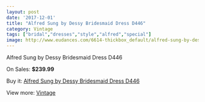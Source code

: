 ```yaml
---
layout: post
date: '2017-12-01'
title: "Alfred Sung by Dessy Bridesmaid Dress D446"
category: Vintage
tags: ["bridal","dresses","style","alfred","special"]
image: http://www.eudances.com/6614-thickbox_default/alfred-sung-by-dessy-bridesmaid-dress-d446.jpg
---
```

Alfred Sung by Dessy Bridesmaid Dress D446

On Sales: **$239.99**
<a href="https://www.eudances.com/en/vintage/2430-alfred-sung-by-dessy-bridesmaid-dress-d446.html"><amp-img layout="responsive" width="600" height="600" src="//www.eudances.com/6614-thickbox_default/alfred-sung-by-dessy-bridesmaid-dress-d446.jpg" alt="Alfred Sung by Dessy Bridesmaid Dress D446 0" /></a>
<a href="https://www.eudances.com/en/vintage/2430-alfred-sung-by-dessy-bridesmaid-dress-d446.html"><amp-img layout="responsive" width="600" height="600" src="//www.eudances.com/6615-thickbox_default/alfred-sung-by-dessy-bridesmaid-dress-d446.jpg" alt="Alfred Sung by Dessy Bridesmaid Dress D446 1" /></a>

Buy it: [Alfred Sung by Dessy Bridesmaid Dress D446](https://www.eudances.com/en/vintage/2430-alfred-sung-by-dessy-bridesmaid-dress-d446.html "Alfred Sung by Dessy Bridesmaid Dress D446")

View more: [Vintage](https://www.eudances.com/en/29-vintage "Vintage")